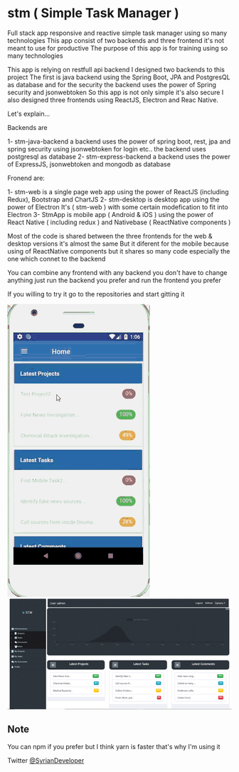 # stm ( Simple Task Manager )

Full stack app responsive and reactive simple task manager using so many technologies
This app consist of two backends and three frontend it's not meant to use for productive
The purpose of this app is for training using so many technologies

This app is relying on restfull api backend I designed two backends to this project
The first is java backend using the Spring Boot, JPA and PostgresQL as database
and for the security the backend uses the power of Spring security and jsonwebtoken 
So this app is not only simple it's also secure
I also designed three frontends using ReactJS, Electron and Reac Native.


Let's explain...

Backends are 

1- stm-java-backend  a backend uses the power of spring boot, rest, jpa and spring security using jsonwebtoken for login etc..
   the backend uses postgresql as database 
2- stm-express-backend a backend uses the power of ExpressJS, jsonwebtoken and mongodb as database 

Fronend are:

1- stm-web is a single page web app using the power of ReactJS (including Redux), Bootstrap and ChartJS 
2- stm-desktop is desktop app using the power of Electron It's ( stm-web ) with some certain modefication
to fit into Electron 
3- StmApp is mobile app ( Android & iOS ) using the power of React Native ( including redux ) and Nativebase ( ReactNative components )

Most of the code is shared between the three frontends for the web & desktop versions it's almost the same
But it diferent for the mobile because using of ReactNative components but it shares so many code especially the one which connet to the backend

You can combine any frontend with any backend you don't have to change anything just run the backend you prefer
and run the frontend you prefer 

If you willing to try it go to the repositories and start gitting it 


![](https://raw.githubusercontent.com/Blacktoviche/stm/master/screens/mobile.gif)
![](https://raw.githubusercontent.com/Blacktoviche/stm/master/screens/web.png)


## Note
You can npm if you prefer but I think yarn is faster that's why I'm using it


Twitter [@SyrianDeveloper](https://www.twitter.com/SyrianDeveloper)